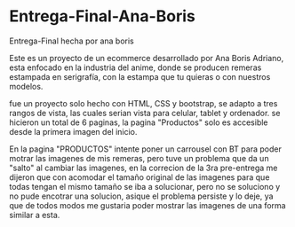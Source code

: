 # Entrega-Final-Ana-Boris
Entrega-Final hecha por ana boris

Este es un proyecto de un ecommerce desarrollado por Ana Boris Adriano, esta enfocado en la industria del anime,
donde se producen remeras estampada en serigrafía, con la estampa que tu quieras o con nuestros modelos.

fue un proyecto solo hecho con HTML, CSS y bootstrap, se adapto a tres rangos de vista, las cuales serian
vista para celular, tablet y ordenador. se hicieron un total de 6 paginas, la pagina "Productos" solo es 
accesible desde la primera imagen del inicio.



En la pagina "PRODUCTOS" intente poner un carrousel con BT para poder motrar las imagenes de mis remeras,
pero tuve un problema que da un "salto" al cambiar las imagenes, en la correcion de la 3ra pre-entrega
me dijeron que con acomodar el tamaño original de las imagenes para que todas tengan el mismo tamaño se iba
a solucionar, pero no se soluciono y no pude encotrar una solucion, asique el problema persiste y lo deje,
ya que de todos modos me gustaria poder mostrar las imagenes de una forma similar a esta.

